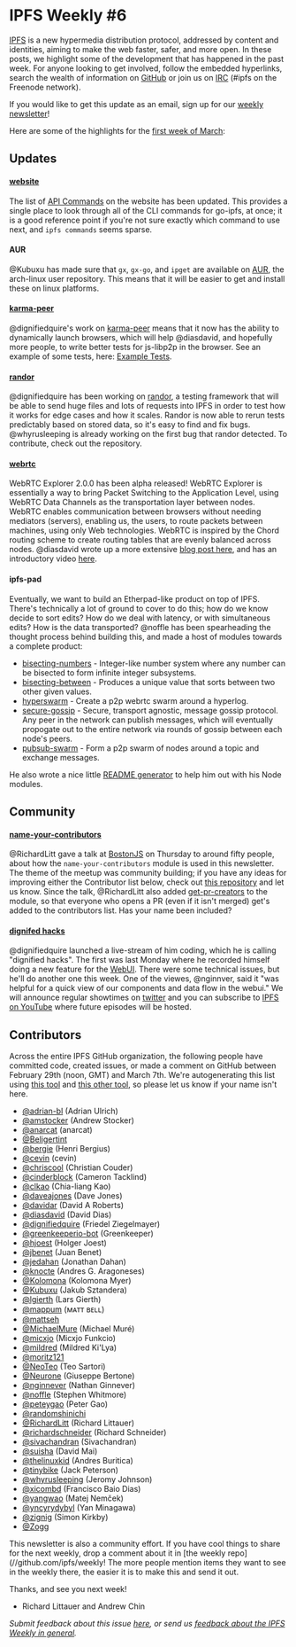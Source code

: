 # IPFS Weekly #6

[IPFS](//ipfs.io/) is a new hypermedia distribution protocol, addressed by content and identities, aiming to make the web faster, safer, and more open. In these posts, we highlight some of the development that has happened in the past week. For anyone looking to get involved, follow the embedded hyperlinks, search the wealth of information on [GitHub](//github.com/ipfs) or join us on [IRC](//webchat.freenode.net/?channels=ipfs) (#ipfs on the Freenode network).

If you would like to get this update as an email, sign up for our [weekly newsletter](//tinyletter.com/ipfsweekly)!

Here are some of the highlights for the [first week of March](//github.com/ipfs/pm/issues/93):

## Updates

#### [**website**](//github.com/ipfs/website)

The list of [API Commands](https://ipfs.io/docs/commands/) on the website has been updated. This provides a single place to look through all of the CLI commands for go-ipfs, at once; it is a good reference point if you're not sure exactly which command to use next, and `ipfs commands` seems sparse.

#### **AUR**

@Kubuxu has made sure that `gx`, `gx-go`, and `ipget` are available on [AUR](https://aur.archlinux.org), the arch-linux user repository. This means that it will be easier to get and install these on linux platforms.

#### [**karma-peer**](https://github.com/dignifiedquire/karma-peer)

@dignifiedquire's work on [karma-peer](https://github.com/dignifiedquire/karma-peer) means that it now has the ability to dynamically launch browsers, which will help @diasdavid, and hopefully more people, to write better tests for js-libp2p in the browser. See an example of some tests, here: [Example Tests](https://github.com/dignifiedquire/karma-peer/blob/master/test/index.spec.js).

#### [**randor**](http://github.com/dignifiedquire/randor)

@dignifiedquire has been working on [randor](http://github.com/dignifiedquire/randor), a testing framework that will be able to send huge files and lots of requests into IPFS in order to test how it works for edge cases and how it scales. Randor is now able to rerun tests predictably based on stored data, so it's easy to find and fix bugs. @whyrusleeping is already working on the first bug that randor detected. To contribute, check out the repository.

#### [**webrtc**](https://github.com/diasdavid/webrtc-explorer)

WebRTC Explorer 2.0.0 has been alpha released! WebRTC Explorer is essentially a way to bring Packet Switching to the Application Level, using WebRTC Data Channels as the transportation layer between nodes. WebRTC enables communication between browsers without needing mediators (servers), enabling us, the users, to route packets between machines, using only Web technologies. WebRTC is inspired by the Chord routing scheme to create routing tables that are evenly balanced across nodes. @diasdavid wrote up a more extensive [blog post here](http://blog.daviddias.me/2016/02/28/webrtc-explorer-2-0-0-alpha-release), and has an introductory video [here](https://youtu.be/fNQGGGE__zI).

#### **ipfs-pad**

Eventually, we want to build an Etherpad-like product on top of IPFS. There's technically a lot of ground to cover to do this; how do we know decide to sort edits? How do we deal with latency, or with simultaneous edits? How is the data transported? @noffle has been spearheading the thought process behind building this, and made a host of modules towards a complete product:

- [bisecting-numbers](https://github.com/noffle/bisecting-numbers) - Integer-like number system where any number can be bisected to form infinite integer subsystems.
- [bisecting-between](https://github.com/noffle/bisecting-between) - Produces a unique value that sorts between two other given values.
- [hyperswarm](https://github.com/noffle/hyperswarm) - Create a p2p webrtc swarm around a hyperlog.
- [secure-gossip](https://github.com/noffle/secure-gossip) - Secure, transport agnostic, message gossip protocol. Any peer in the network can publish messages, which will eventually propogate out to the entire network via rounds of gossip between each node's peers.
- [pubsub-swarm](https://github.com/noffle/pubsub-swarm) -  Form a p2p swarm of nodes around a topic and exchange messages.

He also wrote a nice little [README generator](https://github.com/noffle/generate-readme) to help him out with his Node modules.

## Community

#### [**name-your-contributors**](//github.com/RichardLitt/name-your-contributors)

@RichardLitt gave a talk at [BostonJS](TODO) on Thursday to around fifty people, about how the `name-your-contributors` module is used in this newsletter. The theme of the meetup was community building; if you have any ideas for improving either the Contributor list below, check out [this repository](github.com/RichardLitt/name-your-contributors) and let us know. Since the talk, @RichardLitt also added [get-pr-creators](https://github.com/RichardLitt/get-pr-creators) to the module, so that everyone who opens a PR (even if it isn't merged) get's added to the contributors list. Has your name been included?

#### [**dignifed hacks**](TODO)

@dignifiedquire launched a live-stream of him coding, which he is calling "dignified hacks". The first was last Monday where he recorded himself doing a new feature for the [WebUI](https://github.com/ipfs/webui). There were some technical issues, but he'll do another one this week. One of the viewes, @nginnver, said it "was helpful for a quick view of our components and data flow in the webui." We will announce regular showtimes on [twitter](https://twitter.com/dignifiedquire) and you can subscribe to [IPFS on YouTube](https://www.youtube.com/channel/UCdjsUXJ3QawK4O5L1kqqsew) where future episodes will be hosted. 

## Contributors

Across the entire IPFS GitHub organization, the following people have committed code, created issues, or made a comment on GitHub between February 29th (noon, GMT) and March 7th. We're autogenerating this list using [this tool](//github.com/ipfs/weekly/blob/master/tools/get_commits.py) and [this other tool](//github.com/richardlitt/name-your-contributors), so please let us know if your name isn't here.

- [@adrian-bl](//github.com/adrian-bl) (Adrian Ulrich)
- [@amstocker](//github.com/amstocker) (Andrew Stocker)
- [@anarcat](//github.com/anarcat) (anarcat)
- [@Beligertint](//github.com/Beligertint)
- [@bergie](//github.com/bergie) (Henri Bergius)
- [@cevin](//github.com/cevin) (cevin)
- [@chriscool](//github.com/chriscool) (Christian Couder)
- [@cinderblock](//github.com/cinderblock) (Cameron Tacklind)
- [@clkao](//github.com/clkao) (Chia-liang Kao)
- [@daveajones](//github.com/daveajones) (Dave Jones)
- [@davidar](//github.com/davidar) (David A Roberts)
- [@diasdavid](//github.com/diasdavid) (David Dias)
- [@dignifiedquire](//github.com/dignifiedquire) (Friedel Ziegelmayer)
- [@greenkeeperio-bot](//github.com/greenkeeperio-bot) (Greenkeeper)
- [@hjoest](//github.com/hjoest) (Holger Joest)
- [@jbenet](//github.com/jbenet) (Juan Benet)
- [@jedahan](//github.com/jedahan) (Jonathan Dahan)
- [@knocte](//github.com/knocte) (Andres G. Aragoneses)
- [@Kolomona](//github.com/Kolomona) (Kolomona Myer)
- [@Kubuxu](//github.com/Kubuxu) (Jakub Sztandera)
- [@lgierth](//github.com/lgierth) (Lars Gierth)
- [@mappum](//github.com/mappum) (ᴍᴀᴛᴛ ʙᴇʟʟ)
- [@mattseh](//github.com/mattseh)
- [@MichaelMure](//github.com/MichaelMure) (Michael Muré)
- [@micxjo](//github.com/micxjo) (Micxjo Funkcio)
- [@mildred](//github.com/mildred) (Mildred Ki'Lya)
- [@moritz121](//github.com/moritz121)
- [@NeoTeo](//github.com/NeoTeo) (Teo Sartori)
- [@Neurone](//github.com/Neurone) (Giuseppe Bertone)
- [@nginnever](//github.com/nginnever) (Nathan Ginnever)
- [@noffle](//github.com/noffle) (Stephen Whitmore)
- [@peteygao](//github.com/peteygao) (Peter Gao)
- [@randomshinichi](//github.com/randomshinichi)
- [@RichardLitt](//github.com/RichardLitt) (Richard Littauer)
- [@richardschneider](//github.com/richardschneider) (Richard Schneider)
- [@sivachandran](//github.com/sivachandran) (Sivachandran)
- [@suisha](//github.com/suisha) (David Mai)
- [@thelinuxkid](//github.com/thelinuxkid) (Andres Buritica)
- [@tinybike](//github.com/tinybike) (Jack Peterson)
- [@whyrusleeping](//github.com/whyrusleeping) (Jeromy Johnson)
- [@xicombd](//github.com/xicombd) (Francisco Baio Dias)
- [@yangwao](//github.com/yangwao) (Matej Nemček)
- [@yncyrydybyl](//github.com/yncyrydybyl) (Yan Minagawa)
- [@zignig](//github.com/zignig) (Simon Kirkby)
- [@Zogg](//github.com/Zogg)

This newsletter is also a community effort. If you have cool things to share for the next weekly, drop a comment about it in [the weekly repo](//github.com/ipfs/weekly! The more people mention items they want to see in the weekly there, the easier it is to make this and send it out.

Thanks, and see you next week!

- Richard Littauer and Andrew Chin

_Submit feedback about this issue [here](//github.com/ipfs/weekly/issues/24), or send us [feedback about the IPFS Weekly in general](//github.com/ipfs/weekly/issues/8)._
